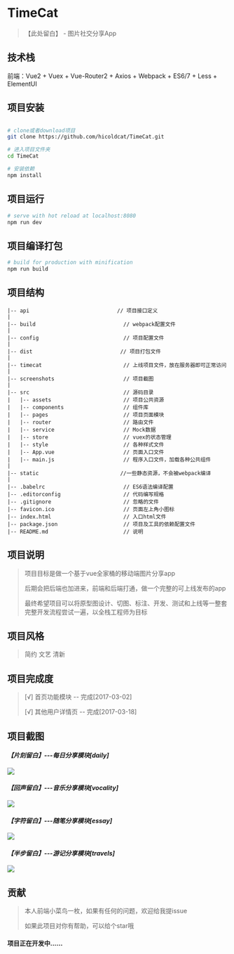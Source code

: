 TimeCat
=======

> 【此处留白】 - 图片社交分享App

技术栈
------

前端：Vue2 + Vuex + Vue-Router2 + Axios + Webpack + ES6/7 + Less + ElementUI

项目安装
--------

```bash

# clone或者download项目
git clone https://github.com/hicoldcat/TimeCat.git

# 进入项目文件夹
cd TimeCat

# 安装依赖
npm install

```

项目运行
--------

```bash
# serve with hot reload at localhost:8080
npm run dev
```

项目编译打包
------------

```bash
# build for production with minification
npm run build

```

项目结构
--------

```
|-- api                            // 项目接口定义
|
|-- build                            // webpack配置文件
|
|-- config                           // 项目配置文件
|
|-- dist                            // 项目打包文件
|
|-- timecat                          // 上线项目文件，放在服务器即可正常访问
|
|-- screenshots                      // 项目截图
|
|-- src                              // 源码目录
|   |-- assets                       // 项目公共资源
|   |-- components                   // 组件库
|   |-- pages                        // 项目页面模块
|   |-- router                       // 路由文件
|   |-- service                      // Mock数据
|   |-- store                        // vuex的状态管理
|   |-- style                        // 各种样式文件
|   |-- App.vue                      // 页面入口文件
|   |-- main.js                      // 程序入口文件，加载各种公共组件
|
|-- static                          //一些静态资源，不会被webpack编译
|
|-- .babelrc                         // ES6语法编译配置
|-- .editorconfig                    // 代码编写规格
|-- .gitignore                       // 忽略的文件
|-- favicon.ico                      // 页面左上角小图标
|-- index.html                       // 入口html文件
|-- package.json                     // 项目及工具的依赖配置文件
|-- README.md                        // 说明

```

项目说明
--------

> 项目目标是做一个基于vue全家桶的移动端图片分享app
>
> 后期会把后端也加进来，前端和后端打通，做一个完整的可上线发布的app
>
> 最终希望项目可以将原型图设计、切图、标注、开发、测试和上线等一整套完整开发流程尝试一遍，以全栈工程师为目标

项目风格
--------

> 简约 文艺 清新

项目完成度
----------

> [√] 首页功能模块 -- 完成[2017-03-02]
>
> [√] 其他用户详情页 -- 完成[2017-03-18]

项目截图
--------

#### *【片刻留白】---每日分享模块[daily]*

![](https://github.com/hicoldcat/TimeCat/blob/master/screenshots/daily.jpg?raw=true)

#### *【回声留白】---音乐分享模块[vocality]*

![](https://github.com/hicoldcat/TimeCat/blob/master/screenshots/vocality.jpg?raw=true)

#### *【字符留白】---随笔分享模块[essay]*

![](https://github.com/hicoldcat/TimeCat/blob/master/screenshots/essay.jpg?raw=true)

#### *【半步留白】---游记分享模块[travels]*

![](https://github.com/hicoldcat/TimeCat/blob/master/screenshots/travels.jpg?raw=true)

贡献
----

> 本人前端小菜鸟一枚，如果有任何的问题，欢迎给我提issue
>
> 如果此项目对你有帮助，可以给个star哦

#### 项目正在开发中......
